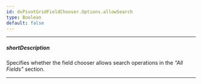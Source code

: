 ```yaml
---
id: dxPivotGridFieldChooser.Options.allowSearch
type: Boolean
default: false
---
```

---
##### shortDescription
Specifies whether the field chooser allows search operations in the *"All Fields"* section.

---
